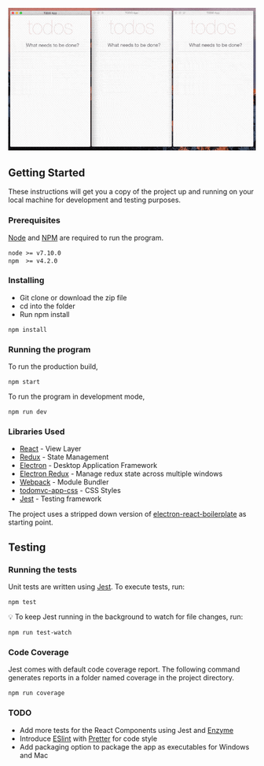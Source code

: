 ![alt text](https://raw.githubusercontent.com/subeesh/electron-react-todo/screencast/todo.gif "Todo App")

## Getting Started

These instructions will get you a copy of the project up and running on your local machine for development and testing purposes.

### Prerequisites

[Node](https://nodejs.org/en/) and [NPM](https://www.npmjs.com/) are required to run the program.

```
node >= v7.10.0
npm  >= v4.2.0
```

### Installing

 - Git clone or download the zip file
 - cd into the folder
 - Run npm install

```
npm install
```

### Running the program

To run the production build,

```
npm start
```
To run the program in development mode,

```
npm run dev
```

### Libraries Used

- [React](https://facebook.github.io/react) - View Layer
- [Redux](https://github.com/reactjs/redux) - State Management
- [Electron](https://electron.atom.io/) - Desktop Application Framework
- [Electron Redux](https://github.com/hardchor/electron-redux) - Manage redux state across multiple windows
- [Webpack](https://webpack.js.org/) - Module Bundler
- [todomvc-app-css](https://github.com/tastejs/todomvc-app-css) - CSS Styles
- [Jest](https://github.com/facebook/jest) - Testing framework

The project uses a stripped down version of [electron-react-boilerplate](https://github.com/chentsulin/electron-react-boilerplate) as starting point.

## Testing

### Running the tests

Unit tests are written using [Jest](http://facebook.github.io/jest/). To execute tests, run:

```
npm test
```

💡 To keep Jest running in the background to watch for file changes, run:
```
npm run test-watch
```

### Code Coverage

Jest comes with default code coverage report. The following command generates reports in a folder named coverage in the project directory.

```
npm run coverage
```

### TODO

- Add more tests for the React Components using Jest and [Enzyme](https://github.com/airbnb/enzyme)
- Introduce [ESlint](http://eslint.org/) with [Pretter](https://github.com/prettier/prettier) for code style
- Add packaging option to package the app as executables for Windows and Mac
